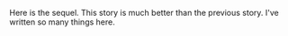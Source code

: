 Here is the sequel. This story is much better than the previous story.
I've written so many things here.
